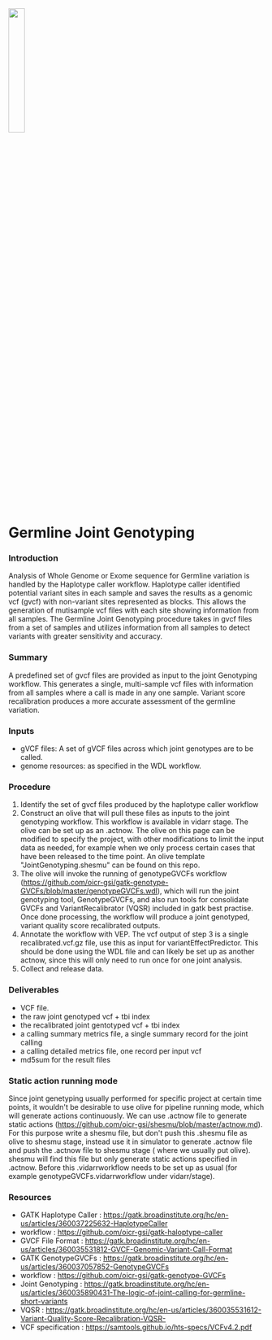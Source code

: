 <img src="https://oicr.on.ca/wp-content/themes/oicr/assets/img/logo.svg" width=25% height=25%>

# Germline Joint Genotyping   

### Introduction
Analysis of Whole Genome or Exome sequence for Germline variation is handled by the Haplotype caller workflow. Haplotype caller identified potential variant sites in each sample and saves the results as a genomic vcf (gvcf) with non-variant sites represented as blocks. This allows the generation of mutisample vcf files with each site showing information from all samples. The Germline Joint Genotyping procedure takes in gvcf files from a set of samples and utilizes information from all samples to detect variants with greater sensitivity and accuracy.

### Summary
A predefined set of gvcf files are provided as input to the joint Genotyping workflow. This generates a single, multi-sample vcf files with information from all samples where a call is made in any one sample.  Variant score recalibration produces a more accurate assessment of the germline variation.

### Inputs  
- gVCF files: A set of gVCF files across which joint genotypes are to be called.
- genome resources: as specified in the WDL workflow.

### Procedure
 1. Identify the set of gvcf files produced by the haplotype caller workflow
 2. Construct an olive that will pull these files as inputs to the joint genotyping workflow. This workflow is available in vidarr stage. The olive can be set up as an .actnow.  The olive on this page can be modified to specify the project, with other modifications to limit the input data as needed, for example when we only process certain cases that have been released to the time point. An olive template "JointGenotyping.shesmu" can be found on this repo.
 3. The olive will invoke the running of genotypeGVCFs workflow (https://github.com/oicr-gsi/gatk-genotype-GVCFs/blob/master/genotypeGVCFs.wdl), which will run the joint genotyping tool, GenotypeGVCFs, and also run tools for consolidate GVCFs and VariantRecalibrator (VQSR) included in gatk best practise. Once done processing, the workflow will produce a joint genotyped, variant quality score recalibrated outputs. 
 4. Annotate the workflow with VEP. The vcf output of step 3 is a single recalibrated.vcf.gz file, use this as input for variantEffectPredictor. This should be done using the WDL file and can likely be set up as another actnow, since this will only need to run once for one joint analysis. 
 3. Collect and release data.
 
### Deliverables
 - VCF file.
 - the raw joint genotyped vcf + tbi index
 - the recalibrated joint gentotyped vcf + tbi index
 - a calling summary metrics file, a single summary record for the joint calling
 - a calling detailed metrics file, one record per input vcf
 - md5sum for the result files

### Static action running mode
Since joint genetyping usually performed for specific project at certain time points, it wouldn't be desirable to use olive for pipeline running mode, which will generate actions continuously. We can use .actnow file to generate static actions (https://github.com/oicr-gsi/shesmu/blob/master/actnow.md). 
For this purpose write a shesmu file, but don't push this .shesmu file as olive to shesmu stage, instead use it in simulator to generate .actnow file and push the .actnow file to shesmu stage ( where we usually put olive). shesmu will find this file but only generate static actions specified in .actnow.
Before this .vidarrworkflow needs to be set up as usual (for example genotypeGVCFs.vidarrworkflow under vidarr/stage).

### Resources
- GATK Haplotype Caller : https://gatk.broadinstitute.org/hc/en-us/articles/360037225632-HaplotypeCaller
- workflow : https://github.com/oicr-gsi/gatk-haloptype-caller
- GVCF File Format : https://gatk.broadinstitute.org/hc/en-us/articles/360035531812-GVCF-Genomic-Variant-Call-Format
- GATK GenotypeGVCFs : https://gatk.broadinstitute.org/hc/en-us/articles/360037057852-GenotypeGVCFs
- workflow : https://github.com/oicr-gsi/gatk-genotype-GVCFs
- Joint Genotyping : https://gatk.broadinstitute.org/hc/en-us/articles/360035890431-The-logic-of-joint-calling-for-germline-short-variants
- VQSR : https://gatk.broadinstitute.org/hc/en-us/articles/360035531612-Variant-Quality-Score-Recalibration-VQSR-
- VCF specification : https://samtools.github.io/hts-specs/VCFv4.2.pdf


